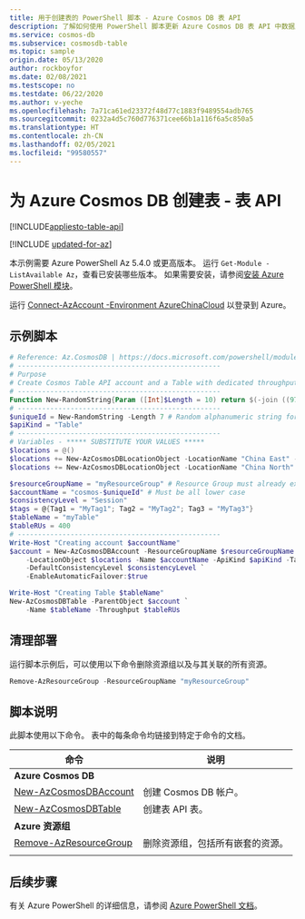```yaml
---
title: 用于创建表的 PowerShell 脚本 - Azure Cosmos DB 表 API
description: 了解如何使用 PowerShell 脚本更新 Azure Cosmos DB 表 API 中数据库或容器的吞吐量
ms.service: cosmos-db
ms.subservice: cosmosdb-table
ms.topic: sample
origin.date: 05/13/2020
author: rockboyfor
ms.date: 02/08/2021
ms.testscope: no
ms.testdate: 06/22/2020
ms.author: v-yeche
ms.openlocfilehash: 7a71ca61ed23372f48d77c1883f9489554adb765
ms.sourcegitcommit: 0232a4d5c760d776371cee66b1a116f6a5c850a5
ms.translationtype: HT
ms.contentlocale: zh-CN
ms.lasthandoff: 02/05/2021
ms.locfileid: "99580557"
---
```

<!--Verified successfully-->
# <a name="create-a-table-for-azure-cosmos-db---table-api"></a>为 Azure Cosmos DB 创建表 - 表 API
[!INCLUDE[appliesto-table-api](../../../includes/appliesto-table-api.md)]

[!INCLUDE [updated-for-az](../../../../../includes/updated-for-az.md)]

本示例需要 Azure PowerShell Az 5.4.0 或更高版本。 运行 `Get-Module -ListAvailable Az`，查看已安装哪些版本。
如果需要安装，请参阅[安装 Azure PowerShell 模块](https://docs.microsoft.com/powershell/azure/install-az-ps)。

运行 [Connect-AzAccount -Environment AzureChinaCloud](https://docs.microsoft.com/powershell/module/az.accounts/connect-azaccount) 以登录到 Azure。

## <a name="sample-script"></a>示例脚本

```powershell
# Reference: Az.CosmosDB | https://docs.microsoft.com/powershell/module/az.cosmosdb
# --------------------------------------------------
# Purpose
# Create Cosmos Table API account and a Table with dedicated throughput
# --------------------------------------------------
Function New-RandomString{Param ([Int]$Length = 10) return $(-join ((97..122) + (48..57) | Get-Random -Count $Length | ForEach-Object {[char]$_}))}
# --------------------------------------------------
$uniqueId = New-RandomString -Length 7 # Random alphanumeric string for unique resource names
$apiKind = "Table"
# --------------------------------------------------
# Variables - ***** SUBSTITUTE YOUR VALUES *****
$locations = @()
$locations += New-AzCosmosDBLocationObject -LocationName "China East" -FailoverPriority 0 -IsZoneRedundant 0
$locations += New-AzCosmosDBLocationObject -LocationName "China North" -FailoverPriority 1 -IsZoneRedundant 0

$resourceGroupName = "myResourceGroup" # Resource Group must already exist
$accountName = "cosmos-$uniqueId" # Must be all lower case
$consistencyLevel = "Session"
$tags = @{Tag1 = "MyTag1"; Tag2 = "MyTag2"; Tag3 = "MyTag3"}
$tableName = "myTable"
$tableRUs = 400
# --------------------------------------------------
Write-Host "Creating account $accountName"
$account = New-AzCosmosDBAccount -ResourceGroupName $resourceGroupName `
    -LocationObject $locations -Name $accountName -ApiKind $apiKind -Tag $tags `
    -DefaultConsistencyLevel $consistencyLevel `
    -EnableAutomaticFailover:$true

Write-Host "Creating Table $tableName"
New-AzCosmosDBTable -ParentObject $account `
    -Name $tableName -Throughput $tableRUs

```

## <a name="clean-up-deployment"></a>清理部署

运行脚本示例后，可以使用以下命令删除资源组以及与其关联的所有资源。

```powershell
Remove-AzResourceGroup -ResourceGroupName "myResourceGroup"
```

## <a name="script-explanation"></a>脚本说明

此脚本使用以下命令。 表中的每条命令均链接到特定于命令的文档。

| 命令 | 说明 |
|---|---|
|**Azure Cosmos DB**| |
| [New-AzCosmosDBAccount](https://docs.microsoft.com/powershell/module/az.cosmosdb/new-azcosmosdbaccount) | 创建 Cosmos DB 帐户。 |
| [New-AzCosmosDBTable](https://docs.microsoft.com/powershell/module/az.cosmosdb/new-azcosmosdbtable) | 创建表 API 表。 |
|**Azure 资源组**| |
| [Remove-AzResourceGroup](https://docs.microsoft.com/powershell/module/az.resources/remove-azresourcegroup) | 删除资源组，包括所有嵌套的资源。 |
|||

## <a name="next-steps"></a>后续步骤

有关 Azure PowerShell 的详细信息，请参阅 [Azure PowerShell 文档](https://docs.microsoft.com/powershell/)。

<!--Update_Description: update meta properties, wording update, update link-->